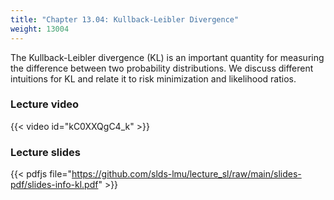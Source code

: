 ```yaml
---
title: "Chapter 13.04: Kullback-Leibler Divergence"
weight: 13004
---
```

The Kullback-Leibler divergence (KL) is an important quantity for measuring the difference between two probability distributions. We discuss different intuitions for KL and relate it to risk minimization and likelihood ratios. 

<!--more-->

### Lecture video

{{< video id="kC0XXQgC4_k" >}}

### Lecture slides

{{< pdfjs file="https://github.com/slds-lmu/lecture_sl/raw/main/slides-pdf/slides-info-kl.pdf" >}}
